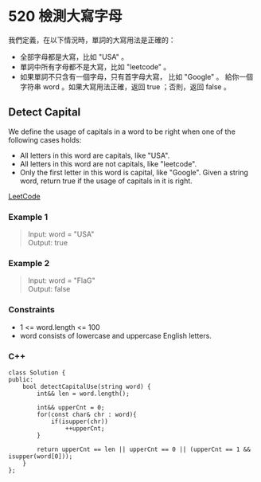# 520 檢測大寫字母

我們定義，在以下情況時，單詞的大寫用法是正確的：

* 全部字母都是大寫，比如 "USA" 。
* 單詞中所有字母都不是大寫，比如 "leetcode" 。
* 如果單詞不只含有一個字母，只有首字母大寫， 比如 "Google" 。
給你一個字符串 word 。如果大寫用法正確，返回 true ；否則，返回 false 。

## Detect Capital

We define the usage of capitals in a word to be right when one of the following cases holds:

* All letters in this word are capitals, like "USA".
* All letters in this word are not capitals, like "leetcode".
* Only the first letter in this word is capital, like "Google".
Given a string word, return true if the usage of capitals in it is right.

[LeetCode](https://leetcode.cn/problems/detect-capital/)

### Example 1

>Input: word = "USA"  
Output: true  

### Example 2

> Input: word = "FlaG"  
Output: false  

### Constraints

* 1 <= word.length <= 100
* word consists of lowercase and uppercase English letters.
### C++ 

```
class Solution {
public:
    bool detectCapitalUse(string word) {
        int&& len = word.length();

        int&& upperCnt = 0;
        for(const char& chr : word){
            if(isupper(chr))
                ++upperCnt;
        }

        return upperCnt == len || upperCnt == 0 || (upperCnt == 1 && isupper(word[0]));
    }
};
```